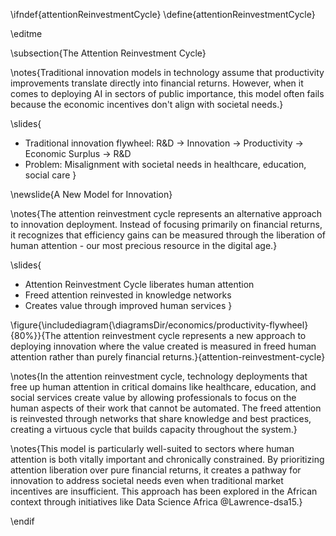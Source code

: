 \ifndef{attentionReinvestmentCycle}
\define{attentionReinvestmentCycle}

\editme

\subsection{The Attention Reinvestment Cycle}

\notes{Traditional innovation models in technology assume that productivity improvements translate directly into financial returns. However, when it comes to deploying AI in sectors of public importance, this model often fails because the economic incentives don't align with societal needs.}

\slides{
* Traditional innovation flywheel: R&D → Innovation → Productivity → Economic Surplus → R&D
* Problem: Misalignment with societal needs in healthcare, education, social care
}

\newslide{A New Model for Innovation}

\notes{The attention reinvestment cycle represents an alternative approach to innovation deployment. Instead of focusing primarily on financial returns, it recognizes that efficiency gains can be measured through the liberation of human attention - our most precious resource in the digital age.}

\slides{
* Attention Reinvestment Cycle liberates human attention
* Freed attention reinvested in knowledge networks
* Creates value through improved human services
}

\figure{\includediagram{\diagramsDir/economics/productivity-flywheel}{80%}}{The attention reinvestment cycle represents a new approach to deploying innovation where the value created is measured in freed human attention rather than purely financial returns.}{attention-reinvestment-cycle}

\notes{In the attention reinvestment cycle, technology deployments that free up human attention in critical domains like healthcare, education, and social services create value by allowing professionals to focus on the human aspects of their work that cannot be automated. The freed attention is reinvested through networks that share knowledge and best practices, creating a virtuous cycle that builds capacity throughout the system.}

\notes{This model is particularly well-suited to sectors where human attention is both vitally important and chronically constrained. By prioritizing attention liberation over pure financial returns, it creates a pathway for innovation to address societal needs even when traditional market incentives are insufficient. This approach has been explored in the African context through initiatives like Data Science Africa @Lawrence-dsa15.}

\endif 